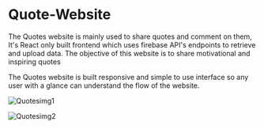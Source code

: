 # Quote-Website

The Quotes website is mainly used to share quotes and comment on them, It's React only built frontend which uses firebase API's endpoints to retrieve and upload data. The objective of this website is to share motivational and inspiring quotes

The Quotes website is built responsive and simple to use interface so any user with a glance can understand the flow of the website.

![Quotesimg1](https://user-images.githubusercontent.com/66256723/160111465-e84c8fa8-31c2-4420-8582-f2b7f49b1367.png)


![Quotesimg2](https://user-images.githubusercontent.com/66256723/160111498-c8961911-00d4-4b5b-888e-467ee2ef244f.png)
